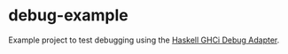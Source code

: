 # debug-example
Example project to test debugging using the [Haskell GHCi Debug Adapter][1].

[1]: https://marketplace.visualstudio.com/items?itemName=phoityne.phoityne-vscode&ssr=false#qna
